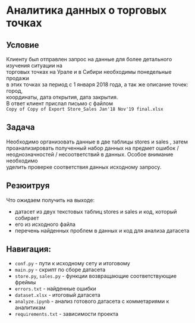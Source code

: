 # Аналитика данных о торговых точках
## Условие
Клиенту был отправлен запрос на данные для более детального изучения ситуации на  
торговых точках на Урале и в Сибири необходимы понедельные продажи  
в этих точках за период с 1 января 2018 года, а так же описание точек: город,  
координаты, дата открытия, дата закрытия.  
В ответ клиент прислал письмо с файлом  
`Copy of Copy of Export Store_Sales Jan'18 Nov'19 final.xlsx`  

## Задача
Необходимо организовать данные в две таблицы stores и sales , затем  
проанализировать полученный набор данных на предмет ошибок /  
неоднозначностей / несоответствий в данных. Особое внимание необходимо  
уделить проверке соответствия данных исходному запросу.  

## Резюитруя
Что ожидаем получить на выходе:  
- датасет из двух текстовых таблиц stores и sales и код, который собирает
- его из исходного файла
- перечень найденных проблем в данных и код для анализа датасета


## Навигация:
- `conf.py` - пути к исходному сету и итоговому
- `main.py` - скрипт по сборе датасета
- `store.py`, `sales.py` - функции возвращающие соответствующие фреймы
- `errors.txt` - найденные ошибки
- `dataset.xlsx` - итоговый датасета
- `analyze.ipynb` - анализ готового датасета с комметариями к аналитикам
- `requirements.txt` - зависимости проекта
